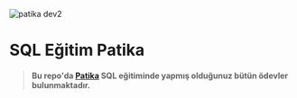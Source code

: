 
![patika dev2](https://github.com/akayslm/sql_odevler_patika/assets/73195655/b2d0f14f-19c6-4771-9f28-9f3c0e271c24)
<br>


 # SQL Eğitim Patika 

> #### Bu repo'da [Patika](https://academy.patika.dev/) SQL eğitiminde yapmış olduğunuz bütün ödevler bulunmaktadır.

<br>
